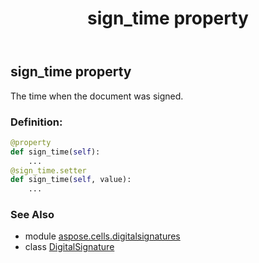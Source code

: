 ﻿---
title: sign_time property
second_title: Aspose.Cells for Python via .NET API References
description: 
type: docs
weight: 80
url: /aspose.cells.digitalsignatures/digitalsignature/sign_time/
is_root: false
---

## sign_time property


The time when the document was signed.
### Definition:
```python
@property
def sign_time(self):
    ...
@sign_time.setter
def sign_time(self, value):
    ...
```

### See Also
* module [aspose.cells.digitalsignatures](../../)
* class [DigitalSignature](/cells/python-net/aspose.cells.digitalsignatures/digitalsignature)
